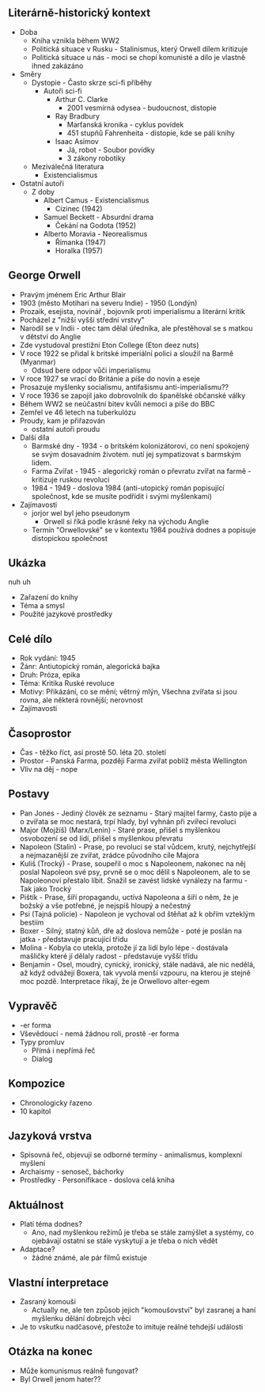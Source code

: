 ## Literárně-historický kontext
- Doba
    - Kniha vznikla během WW2
    - Politická situace v Rusku - Stalinismus, který Orwell dílem kritizuje
    - Politická situace u nás - moci se chopí komunisté a dílo je vlastně ihned zakázáno
- Směry
	- Dystopie - Často skrze sci-fi příběhy
		- Autoři sci-fi
			- Arthur C. Clarke
				- 2001 vesmírná odysea - budoucnost, distopie
			- Ray Bradbury
				- Marťanská kronika - cyklus povídek
				- 451 stupňů Fahrenheita - distopie, kde se pálí knihy
			- Isaac Asimov
				- Já, robot - Soubor povídky
				- 3 zákony robotiky
	- Meziválečná literatura
		- Existencialismus
- Ostatní autoři
	- Z doby
		- Albert Camus - Existencialismus
			- Cizinec (1942)
		- Samuel Beckett - Absurdní drama
			- Čekání na Godota (1952)
		- Alberto Moravia - Neorealismus
			- Římanka (1947)
			- Horalka (1957)

## George Orwell
- Pravým jménem Eric Arthur Blair
- 1903 (město Motihari na severu Indie) - 1950 (Londýn)
- Prozaik, esejista, novinář , bojovník proti imperialismu a literární kritik
- Pocházel z "nižší vyšší střední vrstvy"
- Narodil se v Indii - otec tam dělal úředníka, ale přestěhoval se s matkou v dětství do Anglie
- Zde vystudoval prestižní Eton College (Eton deez nuts)
- V roce 1922 se přidal k britské imperiální polici a sloužil na Barmě (Myanmar)
	- Odsud bere odpor vůči imperialismu
- V roce 1927 se vrací do Británie a píše do novin a eseje
- Prosazuje myšlenky socialismu, antifašismu anti-imperialismu??
- V roce 1936 se zapojil jako dobrovolník do španělské občanské války
- Během WW2 se neúčastní bitev kvůli nemoci a píše do BBC
- Zemřel ve 46 letech na tuberkulózu
- Proudy, kam je přiřazován
    - ostatní autoři proudu
- Další díla
	- Barmské dny - 1934 - o britském kolonizátorovi, co není spokojený se svým dosavadním životem. nutí jej sympatizovat s barmským lidem.
	- Farma Zvířat - 1945 - alegorický román o převratu zvířat na farmě - kritizuje ruskou revoluci
	- 1984 - 1949 - doslova 1984 (anti-utopický román popisující společnost, kde se musíte podřídit i svými myšlenkami)
- Zajímavosti
	- jorjor wel byl jeho pseudonym
		- Orwell si říká podle krásné řeky na východu Anglie
	- Termín "Orwellovské" se v kontextu 1984 používá dodnes a popisuje distopickou společnost

## Ukázka
nuh uh
- Zařazení do knihy
- Téma a smysl
- Použité jazykové prostředky

## Celé dílo
- Rok vydání: 1945
- Žánr: Antiutopický román, alegorická bajka
- Druh: Próza, epika
- Téma: Kritika Ruské revoluce
- Motivy: Přikázání, co se mění; větrný mlýn, Všechna zvířata si jsou rovna, ale některá rovnější; nerovnost
- Zajímavosti

## Časoprostor
- Čas - těžko říct, asi prostě 50. léta 20. století
- Prostor - Panská Farma, později Farma zvířat poblíž města Wellington
- Vliv na děj - nope

## Postavy
- Pan Jones - Jediný člověk ze seznamu - Starý majitel farmy, často pije a o zvířata se moc nestará, trpí hlady, byl vyhnán při zvířecí revoluci 
- Major (Mojžíš) (Marx/Lenin) - Staré prase, přišel s myšlenkou osvobození se od lidí, přišel s myšlenkou převratu
- Napoleon (Stalin) - Prase, po revoluci se stal vůdcem, krutý, nejchytřejší a nejmazanější ze zvířat, zrádce původního cíle Majora
- Kuliš (Trocký) - Prase, soupeřil o moc s Napoleonem, nakonec na něj poslal Napoleon své psy, prvně se o moc dělil s Napoleonem, ale to se Napoleonovi přestalo líbit. Snažil se zavést lidské vynálezy na farmu - Tak jako Trocký
- Pištík - Prase, šíří propagandu, uctívá Napoleona a šíří o něm, že je božský a vše potřebné, je nejspíš hloupý a nečestný
- Psi (Tajná policie) - Napoleon je vychoval od štěňat až k obřím vzteklým bestiím
- Boxer - Silný, statný kůň, dře až doslova nemůže - poté je poslán na jatka - představuje pracující třídu
- Molina - Kobyla co utekla, protože jí za lidí bylo lépe - dostávala mašličky které jí dělaly radost - představuje vyšší třídu
- Benjamin - Osel, moudrý, cynický, ironický, stále nadává, ale nic nedělá, až když odvážejí Boxera, tak vyvolá menší vzpouru, na kterou je stejně moc pozdě. Interpretace říkají, že je Orwellovo alter-egem

## Vypravěč
- -er forma
- Vševědoucí - nemá žádnou roli, prostě -er forma
- Typy promluv
    - Přímá i nepřímá řeč
    - Dialog

## Kompozice
- Chronologicky řazeno
- 10 kapitol

## Jazyková vrstva
- Spisovná řeč, objevují se odborné termíny - animalismus, komplexní myšlení
- Archaismy - senoseč, báchorky
- Prostředky - Personifikace - doslova celá kniha

## Aktuálnost
- Platí téma dodnes?
	- Ano, nad myšlenkou režimů je třeba se stále zamýšlet a systémy, co ojebávají ostatní se stále vyskytují a je třeba o nich vědět
- Adaptace?
	- žádné známé, ale pár filmů existuje

## Vlastní interpretace
- Zasraný komouši 
	- Actually ne, ale ten způsob jejich "komoušovství" byl zasranej a haní myšlenku dělání dobrejch věcí
- Je to vskutku nadčasové, přestože to imituje reálné tehdejší události

## Otázka na konec
- Může komunismus reálně fungovat?
- Byl Orwell jenom hater??